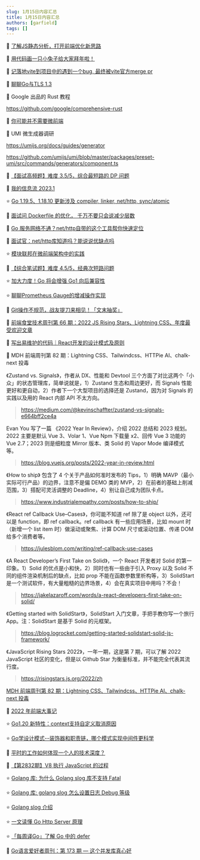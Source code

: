 ```yaml
---
slug: 1月15日内容汇总
title: 1月15日内容汇总
authors: [garfield]
tags: []
---
```


📒 [了解JS静态分析，打开前端优化新思路](https://juejin.cn/post/7187944520808398906)

📒 [用代码画一只小兔子给大家拜年啦！](https://mp.weixin.qq.com/s/D-Ma_7X1Hbg_rBHG_H5PYw)

📒 [记落地vite到项目中的遇到一个bug, 最终被vite官方merge pr](https://juejin.cn/post/7184730074497679415)

📒 [聊聊Go与TLS 1.3](https://mp.weixin.qq.com/s/NtBzM8l54HRVSpapKR_0sg)

📒 Google 出品的 Rust 教程

https://github.com/google/comprehensive-rust

📒 [你可能并不需要微前端](https://zhuanlan.zhihu.com/p/391248835)

📒 UMI 微生成器调研

https://umijs.org/docs/guides/generator

https://github.com/umijs/umi/blob/master/packages/preset-umi/src/commands/generators/component.ts

📒 [【面试高频题】难度 3.5/5，综合最短路的 DP 问题](https://mp.weixin.qq.com/s/mAlEUwxorARP1tRoAMF7LA)

📒 [我的信息流 2023.1](https://mp.weixin.qq.com/s/AJ4IBgYJ-Mq9OSICG0hRCA)

⭐️ [Go 1.19.5、1.18.10 更新涉及 compiler, linker, net/http, sync/atomic](https://mp.weixin.qq.com/s/iwA4G_Cut8zm15EswUUXhQ)

📒 [面试问 Dockerfile 的优化， 千万不要只会说减少层数](https://mp.weixin.qq.com/s/pen6G2aFsPfSqhKjgocVjQ)

📒 [Go 服务网络不通？net/http自带的这个工具帮你快速定位](https://mp.weixin.qq.com/s/8_pJiuOzoQt6xyoLUX0CIw)

📒 [面试官：net/http库知道吗？能说说优缺点吗](https://mp.weixin.qq.com/s/CsV1Tyr-TahCFBWZDeNFWA)

⭐️ [模块联邦在微前端架构中的实践](https://mp.weixin.qq.com/s/WXeUuUdgF_3djqBhh1siQA)

📒 [【综合笔试题】难度 4.5/5，经典次短路问题](https://mp.weixin.qq.com/s/2-lu7l-4E5mwdQwbogpA4g)

⭐️ [加大力度！Go 将会增强 Go1 向后兼容性](https://mp.weixin.qq.com/s/OIqgqjXEvVmDUmnRqq4PGw)

⭐️ [聊聊Prometheus Gauge的增减操作实现](https://mp.weixin.qq.com/s/xQlVQsxhSdzoRBnq3RVxsw)

📒 [Git操作不规范，战友提刀来相见！「文末抽奖」](https://mp.weixin.qq.com/s/43I-cHDuI0afkiPnlWmBhA)

📒 [前端食堂技术周刊第 66 期：2022 JS Rising Stars、Lightning CSS、年度最受欢迎文章](https://juejin.cn/post/7186611343749808183)

📒 [写出易维护的代码｜React开发的设计模式及原则](https://mp.weixin.qq.com/s/u9ANageSPThya4fA0Cq8Rw)

📒 MDH 前端周刊第 82 期：Lightning CSS、Tailwindcss、HTTPie AI、chalk-next 投毒

《Zustand vs. Signals》，作者从 DX、性能和 Devtool 三个方面了对比这两个「小众」的状态管理库，简单说就是，1）Zustand 生态和周边更好，而 Signals 性能更好和更自动，2）作者下一个大型项目的选择还是 Zustand，因为对 Signals 的实践以及用的 React 内部 API 不太方向。

> https://medium.com/@kevinschaffter/zustand-vs-signals-e664bff2ce4a

Evan You 写了一篇 《2022 Year In Review》，介绍 2022 总结和 2023 规划。2022 主要是默认 Vue 3、Volar 1、Vue Npm 下载量 x2、回传 Vue 3 功能的 Vue 2.7；2023 则是细粒度 Mirror 版本、类 Solid 的 Vapor Mode 编译模式等。

> https://blog.vuejs.org/posts/2022-year-in-review.html

《How to ship》 包含了 4 个关于产品如何准时发布的 Tips，1）明确 MAVP（最小实际可行产品）的边界，注意不是偏 DEMO 类的 MVP，2）在前者的基础上削减范围，3）搭配可灵活调整的 Deadline，4）别让自己成为团队卡点。

> https://www.industrialempathy.com/posts/how-to-ship/

《React ref Callback Use–Cases》，你可能不知道 ref 除了是 object 以外，还可以是 function，即 ref callback。ref callback 有一些应用场景，比如 mount 时（新增一个 list item 时）做滚动或聚焦、计算 DOM 尺寸或滚动位置、传递 DOM 给多个消费者等。

> https://julesblom.com/writing/ref-callback-use-cases

《A React Developer’s First Take on Solid》，一个 React 开发者对 Solid 的第一印象。1）Solid 的优点是小和快，2）同时也有一些由于引入 Proxy 以及 Solid 不同的组件渲染机制后的缺点，比如 prop 不能在函数参数里析构等，3）SolidStart 是一个测试软件，有大量粗糙的边界场景，4）会在真实项目中用吗？不会！

> https://jakelazaroff.com/words/a-react-developers-first-take-on-solid/

《Getting started with SolidStart》，SolidStart 入门文章，手把手教你写一个旅行 App。注：SolidStart 是基于 Solid 的元框架。

> https://blog.logrocket.com/getting-started-solidstart-solid-js-framework/

《JavaScript Rising Stars 2022》，一年一期，这是第 7 期，可以了解 2022 JavaScript 社区的变化，但是以 Github Star 为衡量标准，并不能完全代表其流行度。

> https://risingstars.js.org/2022/zh

[MDH 前端周刊第 82 期：Lightning CSS、Tailwindcss、HTTPie AI、chalk-next 投毒](https://mp.weixin.qq.com/s/IYRtsVU5VLELeRh_-7nfgg)

📒 [2022 年前端大事记](https://mp.weixin.qq.com/s/HfgifbdzBSOZkDb0ru0XsA)

⭐️ [Go1.20 新特性：context支持自定义取消原因](https://mp.weixin.qq.com/s/HbFVODpDEzEZ047kv-LYbg)

⭐️ [Go学设计模式--装饰器和职责链，哪个模式实现中间件更科学](https://mp.weixin.qq.com/s/_e9Qa97gZvgv9n-pFB4lFw)

📒 [平时的工作如何体现一个人的技术深度？](https://juejin.cn/post/7073001183123603470)

📒 [【第2832期】V8 执行 JavaScript 的过程](https://mp.weixin.qq.com/s/KMFF6bg3YspPVzjYbMsm0Q)

⭐️ [Golang 库: 为什么 Golang slog 库不支持 Fatal](https://mp.weixin.qq.com/s/PKtrqHFTYWyAVSolKVOoBQ)

⭐️ [Golang 库: golang slog 怎么设置日志 Debug 等级](https://mp.weixin.qq.com/s/Immr4DD-XA-noOEkZ6flKg)

⭐️ [Golang slog 介绍](https://mp.weixin.qq.com/s/0JbLDkJboDDihy-7N4MMPw)

⭐️ [一文读懂 Go Http Server 原理](https://mp.weixin.qq.com/s/aLiqEuD9T8sERVrfGDSxvw)

⭐️ [「每周译Go」了解 Go 中的 defer](https://mp.weixin.qq.com/s/Fuc4557t3OWvJ3S2oHi1cA)

📒 [Go语言爱好者周刊：第 173 期 — 这个并发库真心好](https://mp.weixin.qq.com/s/Zigqlbsac7vbKgnlYhGb7A)
